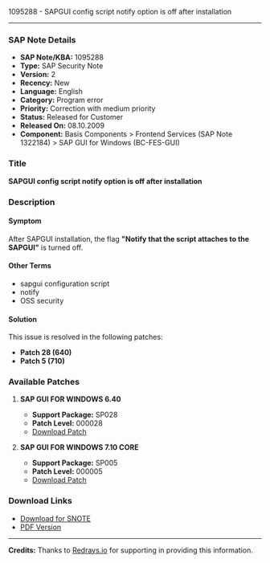 1095288 - SAPGUI config script notify option is off after installation

---

### **SAP Note Details**

- **SAP Note/KBA:** 1095288
- **Type:** SAP Security Note
- **Version:** 2
- **Recency:** New
- **Language:** English
- **Category:** Program error
- **Priority:** Correction with medium priority
- **Status:** Released for Customer
- **Released On:** 08.10.2009
- **Component:** Basis Components > Frontend Services (SAP Note 1322184) > SAP GUI for Windows (BC-FES-GUI)

### **Title**
**SAPGUI config script notify option is off after installation**

### **Description**

#### **Symptom**
After SAPGUI installation, the flag **"Notify that the script attaches to the SAPGUI"** is turned off.

#### **Other Terms**
- sapgui configuration script
- notify
- OSS security

#### **Solution**
This issue is resolved in the following patches:
- **Patch 28 (640)**
- **Patch 5 (710)**

### **Available Patches**

1. **SAP GUI FOR WINDOWS 6.40**
   - **Support Package:** SP028
   - **Patch Level:** 000028
   - [Download Patch](https://me.sap.com/softwarecenter/template/products/_APP=00200682500000001943&_EVENT=DISPHIER&HEADER=Y&FUNCTIONBAR=N&EVENT=TREE&NE=NAVIGATE&ENR=01200615320200006164&V=MAINT)

2. **SAP GUI FOR WINDOWS 7.10 CORE**
   - **Support Package:** SP005
   - **Patch Level:** 000005
   - [Download Patch](https://me.sap.com/softwarecenter/template/products/_APP=00200682500000001943&_EVENT=DISPHIER&HEADER=Y&FUNCTIONBAR=N&EVENT=TREE&NE=NAVIGATE&ENR=01200615320200007657&V=MAINT)

### **Download Links**

- [Download for SNOTE](https://notesdownloads.sap.com/note/0040000016375612017)
- [PDF Version](https://me.sap.com/sap/support/sfm/notes/print/0001095288?language=en-US&token=EEBEFD3F3182E94F9827D52D144772A5)

---

**Credits:** Thanks to [Redrays.io](https://redrays.io) for supporting in providing this information.